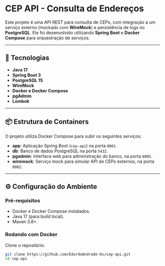 # CEP API - Consulta de Endereços

Este projeto é uma API REST para consulta de CEPs, com integração a um serviço externo (mockado com **WireMock**) e persistência de logs no **PostgreSQL**. Ele foi desenvolvido utilizando **Spring Boot** e **Docker Compose** para orquestração de serviços.

---

## 🚀 Tecnologias

- **Java 17**
- **Spring Boot 3**
- **PostgreSQL 15**
- **WireMock**
- **Docker e Docker Compose**
- **pgAdmin**
- **Lombok**

---

## 📦 Estrutura de Containers

O projeto utiliza Docker Compose para subir os seguintes serviços:

- **app**: Aplicação Spring Boot (`cep-api`) na porta `8081`.
- **db**: Banco de dados PostgreSQL na porta `5432`.
- **pgadmin**: Interface web para administração do banco, na porta `8085`.
- **wiremock**: Serviço mock para simular API de CEPs externos, na porta `8082`.

---

## ⚙️ Configuração do Ambiente

### **Pré-requisitos**
- Docker e Docker Compose instalados.
- Java 17 (para build local).
- Maven 3.8+.

### **Rodando com Docker**
Clone o repositório:
```bash
git clone https://github.com/EdurdoAndrade-Ds/cep-api.git
cd cep-api
